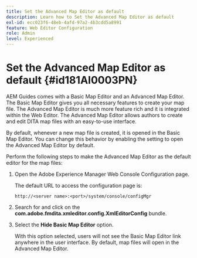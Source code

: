 ```yaml
---
title: Set the Advanced Map Editor as default
description: Learn how to Set the Advanced Map Editor as default
exl-id: ecc023f6-48eb-4afd-97a2-4b3cdd5a8991
feature: Web Editor Configuration
role: Admin
level: Experienced
---
```

# Set the Advanced Map Editor as default {#id181AI0003PN}

AEM Guides comes with a Basic Map Editor and an Advanced Map Editor. The Basic Map Editor gives you all necessary features to create your map file. The Advanced Map Editor is much more feature rich and it is integrated within the Web Editor. The Advanced Map Editor allows authors to create and edit DITA map files with an easy-to-use interface.

By default, whenever a new map file is created, it is opened in the Basic Map Editor. You can change this behavior by enabling the setting to open the Advanced Map Editor by default.

Perform the following steps to make the Advanced Map Editor as the default editor for the map files:

1.  Open the Adobe Experience Manager Web Console Configuration page.

    The default URL to access the configuration page is:

    ```http
    http://<server name>:<port>/system/console/configMgr
    ```

1.  Search for and click on the **com.adobe.fmdita.xmleditor.config.XmlEditorConfig** bundle.

1.  Select the **Hide Basic Map Editor** option.

    With this option selected, users will not see the Basic Map Editor link anywhere in the user interface. By default, map files will open in the Advanced Map Editor.
